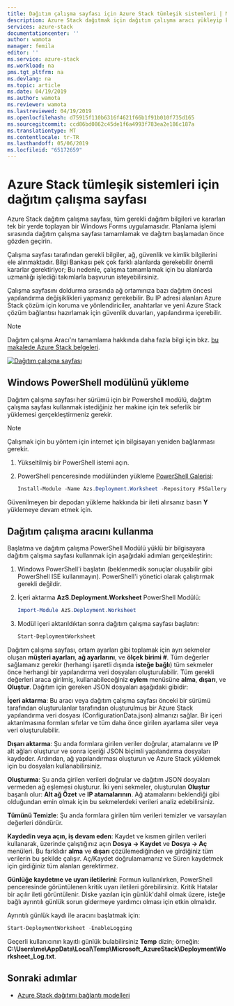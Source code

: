 ```yaml
---
title: Dağıtım çalışma sayfası için Azure Stack tümleşik sistemleri | Microsoft Docs
description: Azure Stack dağıtmak için dağıtım çalışma aracı yükleyip kullanmayı öğrenin.
services: azure-stack
documentationcenter: ''
author: wamota
manager: femila
editor: ''
ms.service: azure-stack
ms.workload: na
pms.tgt_pltfrm: na
ms.devlang: na
ms.topic: article
ms.date: 04/19/2019
ms.author: wamota
ms.reviewer: wamota
ms.lastreviewed: 04/19/2019
ms.openlocfilehash: d75915f110b6316f4621f66b1f91b010f735d165
ms.sourcegitcommit: ccd86bd0862c45de1f6a4993f783ea2e186c187a
ms.translationtype: MT
ms.contentlocale: tr-TR
ms.lasthandoff: 05/06/2019
ms.locfileid: "65172659"
---
```

# <a name="deployment-worksheet-for-azure-stack-integrated-systems"></a>Azure Stack tümleşik sistemleri için dağıtım çalışma sayfası

Azure Stack dağıtım çalışma sayfası, tüm gerekli dağıtım bilgileri ve kararları tek bir yerde toplayan bir Windows Forms uygulamasıdır. Planlama işlemi sırasında dağıtım çalışma sayfası tamamlamak ve dağıtım başlamadan önce gözden geçirin.

Çalışma sayfası tarafından gerekli bilgiler, ağ, güvenlik ve kimlik bilgilerini ele alınmaktadır. Bilgi Bankası pek çok farklı alanlarda gerekebilir önemli kararlar gerektiriyor; Bu nedenle, çalışma tamamlamak için bu alanlarda uzmanlığı işlediği takımlarla başvurun isteyebilirsiniz.

Çalışma sayfasını doldurma sırasında ağ ortamınıza bazı dağıtım öncesi yapılandırma değişiklikleri yapmanız gerekebilir. Bu IP adresi alanları Azure Stack çözüm için koruma ve yönlendiriciler, anahtarlar ve yeni Azure Stack çözüm bağlantısı hazırlamak için güvenlik duvarları, yapılandırma içerebilir.

> [!NOTE]
> Dağıtım çalışma Aracı'nı tamamlama hakkında daha fazla bilgi için bkz. [bu makalede Azure Stack belgeleri](azure-stack-datacenter-integration.md).

[![Dağıtım çalışma sayfası](media/azure-stack-deployment-worksheet/depworksheet.png "dağıtım çalışma sayfası")](media/azure-stack-deployment-worksheet/depworksheet.png)

## <a name="installing-the-windows-powershell-module"></a>Windows PowerShell modülünü yükleme

Dağıtım çalışma sayfası her sürümü için bir Powershell modülü, dağıtım çalışma sayfası kullanmak istediğiniz her makine için tek seferlik bir yüklemesi gerçekleştirmeniz gerekir.

> [!NOTE]  
> Çalışmak için bu yöntem için internet için bilgisayarı yeniden bağlanması gerekir.

1. Yükseltilmiş bir PowerShell istemi açın.

2. PowerShell penceresinde modülünden yükleme [PowerShell Galerisi](https://www.powershellgallery.com/packages/Azs.Deployment.Worksheet/):

   ```PowerShell
   Install-Module -Name Azs.Deployment.Worksheet -Repository PSGallery
   ```

Güvenilmeyen bir depodan yükleme hakkında bir ileti alırsanız basın **Y** yüklemeye devam etmek için.

## <a name="use-the-deployment-worksheet-tool"></a>Dağıtım çalışma aracını kullanma

Başlatma ve dağıtım çalışma PowerShell Modülü yüklü bir bilgisayara dağıtım çalışma sayfası kullanmak için aşağıdaki adımları gerçekleştirin:

1. Windows PowerShell'i başlatın (beklenmedik sonuçlar oluşabilir gibi PowerShell ISE kullanmayın). PowerShell'i yönetici olarak çalıştırmak gerekli değildir.

2. İçeri aktarma **AzS.Deployment.Worksheet** PowerShell Modülü:

   ```PowerShell
   Import-Module AzS.Deployment.Worksheet
   ```

3. Modül içeri aktarıldıktan sonra dağıtım çalışma sayfası başlatın:

   ```PowerShell
   Start-DeploymentWorksheet
   ```

Dağıtım çalışma sayfası, ortam ayarları gibi toplamak için ayrı sekmeler oluşan **müşteri ayarları**, **ağ ayarlarını**, ve **ölçek birimi #**. Tüm değerler sağlamanız gerekir (herhangi işaretli dışında **isteğe bağlı**) tüm sekmeler önce herhangi bir yapılandırma veri dosyaları oluşturulabilir. Tüm gerekli değerleri araca girilmiş, kullanabileceğiniz **eylem** menüsüne **alma**, **dışarı**, ve **Oluştur**. Dağıtım için gereken JSON dosyaları aşağıdaki gibidir:

**İçeri aktarma**: Bu aracı veya dağıtım çalışma sayfası önceki bir sürümü tarafından oluşturulanlar tarafından oluşturulmuş bir Azure Stack yapılandırma veri dosyası (ConfigurationData.json) almanızı sağlar. Bir içeri aktarılmasına formları sıfırlar ve tüm daha önce girilen ayarlama siler veya veri oluşturulabilir.

**Dışarı aktarma**: Şu anda formlara girilen veriler doğrular, atamalarını ve IP alt ağları oluşturur ve sonra içeriği JSON biçimli yapılandırma dosyaları kaydeder. Ardından, ağ yapılandırması oluşturun ve Azure Stack yüklemek için bu dosyaları kullanabilirsiniz.

**Oluşturma**: Şu anda girilen verileri doğrular ve dağıtım JSON dosyaları vermeden ağ eşlemesi oluşturur. İki yeni sekmeler, oluşturulan **Oluştur** başarılı olur: **Alt ağ Özet** ve **IP atamalarının**. Ağ atamalarını beklendiği gibi olduğundan emin olmak için bu sekmelerdeki verileri analiz edebilirsiniz.

**Tümünü Temizle**: Şu anda formlara girilen tüm verileri temizler ve varsayılan değerleri döndürür.

**Kaydedin veya açın, iş devam eden**: Kaydet ve kısmen girilen verileri kullanarak, üzerinde çalıştığınız açın **Dosya -> Kaydet** ve **Dosya -> Aç** menüleri. Bu farklıdır **alma** ve **dışarı** çözülemediğinden ve girdiğiniz tüm verilerin bu şekilde çalışır. Aç/Kaydet doğrulamamanız ve Süren kaydetmek için girdiğiniz tüm alanları gerektirmez.

**Günlüğe kaydetme ve uyarı iletilerini**: Formun kullanılırken, PowerShell penceresinde görüntülenen kritik uyarı iletileri görebilirsiniz. Kritik Hatalar bir açılır ileti görüntülenir. Diske yazılan için günlük'dahil olmak üzere, isteğe bağlı ayrıntılı günlük sorun gidermeye yardımcı olması için etkin olmalıdır.

Ayrıntılı günlük kaydı ile aracını başlatmak için:

   ```PowerShell
   Start-DeploymentWorksheet -EnableLogging
   ```

Geçerli kullanıcının kayıtlı günlük bulabilirsiniz **Temp** dizin; örneğin: **C:\Users\me\AppData\Local\Temp\Microsoft_AzureStack\DeploymentWorksheet_Log.txt**.

## <a name="next-steps"></a>Sonraki adımlar

* [Azure Stack dağıtımı bağlantı modelleri](azure-stack-connection-models.md)

